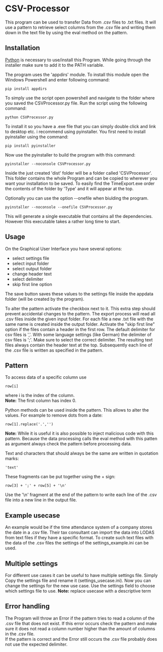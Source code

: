 # CSV-Processor

This program can be used to transfer Data from .csv files to .txt files. It will use a pattern to retrieve select columns from the .csv file and writing them down in the text file by using the eval method on the pattern. 

## Installation

[Python](https://www.python.org/downloads/) is necessary to use/install this Program. While going through the installer make sure to add it to the PATH variable.

The program uses the 'appdirs' module. To install this module open the Windows Powershell and enter following command:
```
pip install appdirs
```

To simply use the script open powershell and navigate to the folder where you saved the CSVProcessor.py file. Run the script using the following command:
```
python CSVProcessor.py
```

To install it so you have a .exe file that you can simply double click and link to desktop etc. i recommend using pyinstaller. You first need to install pyinstaller using the command:
```
pip install pyinstaller
```
Now use the pyinstaller to build the program with this command:
```
pyinstaller --noconsole CSVProcessor.py
```

Inside the just created 'dist' folder will be a folder called 'CSVProcessor'. This folder contains the whole Program and can be copied to wherever you want your installation to be saved. To easily find the TimeExport.exe order the contents of the folder by 'Type' and it will appear at the top.

Optionally you can use the option --onefile when biulding the program. 
```
pyinstaller --noconsole --onefile CSVProcessor.py
```
This will generate a single executable that contains all the dependencies. However this executable takes a rather long time to start.

## Usage

On the Graphical User Interface you have several options:

- select settings file
- select input folder
- select output folder
- change header text
- select delimiter
- skip first line option

The save button saves these values to the settings file inside the appdata folder (will be created by the program). 

To alter the pattern activate the checkbox next to it. This extra step should prevent accidental changes to the pattern.
The export process will read all .csv files inside the given input folder. For each file a new .txt file with the same name is created inside the output folder. Activate the "skip first line" option if the files contain a header in the first row. 
The default delimiter for csv files is ','. With some language settings (like German) the delimiter of csv files is ';'. Make sure to select the correct delimiter.
The resulting text files always contain the header text at the top. Subsequently each line of the .csv file is written as specified in the pattern.

## Pattern

To access data of a specific column use 
```
row[i]
```
where i is the index of the column.  
**Note:** The first column has index 0.

Python methods can be used inside the pattern. This allows to alter the values. For example to remove dots from a date:
```
row[1].replace('.','')
```
**Note:** While it is useful it is also possible to inject malicious code with this pattern. Because the data processing calls the eval method with this patten as argument always check the pattern before processing data.

Text and characters that should always be the same are written in quotation marks:
```
'text'
```

These fragments can be put together using the + sign:
```
row[3] + ';' + row[5] + '\n'
```
Use the '\n' fragment at the end of the pattern to write each line of the .csv file into a new line in the output file.

## Example usecase

An example would be if the time attendance system of a company stores the date in a .csv file. Their tax consultant can import the data into LODAS from text files if they have a specific format. To create such text files with the data of the .csv files the settings of the settings_example.ini can be used.

## Multiple settings

For different use cases it can be useful to have multiple settings file. Simply Copy the settings file and rename it (settings_usecase.ini). Now you can change the settings for the new use case. Use the settings field to choose which settings file to use.
**Note:** replace usecase with a descriptive term

## Error handling
  
The Program will throw an Error if the pattern tries to read a column of the .csv file that does not exist. If this error occurs check the pattern and make sure it does not read a column number higher than the amount of columns in the .csv file.  
If the pattern is correct and the Error still occurs the .csv file probably does not use the expected delimiter.  
